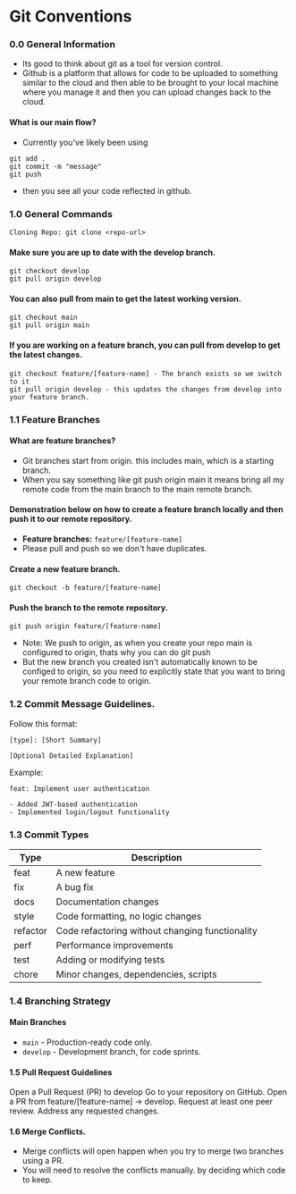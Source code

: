 # Git Conventions

### 0.0 General Information

- Its good to think about git as a tool for version control.
- Github is a platform that allows for code to be uploaded to something similar to the cloud and then able to be brought to your local machine where you manage it and then you can upload changes back to the cloud.

#### What is our main flow?

- Currently you've likely been using

```
git add .
git commit -m "message"
git push
```
- then you see all your code reflected in github. 

### 1.0 General Commands

```
Cloning Repo: git clone <repo-url>
```

#### Make sure you are up to date with the develop branch.

```
git checkout develop
git pull origin develop
```

#### You can also pull from main to get the latest working version. 

```
git checkout main
git pull origin main
```

#### If you are working on a feature branch, you can pull from develop to get the latest changes.

```
git checkout feature/[feature-name] - The branch exists so we switch to it 
git pull origin develop - this updates the changes from develop into your feature branch.
```

### 1.1 Feature Branches

#### What are feature branches?
- Git branches start from origin. this includes main, which is a starting branch.
- When you say something like git push origin main it means bring all my remote code from the main branch to the main remote branch.

#### Demonstration below on how to create a feature branch locally and then push it to our remote repository. 

- **Feature branches:** `feature/[feature-name]`
- Please pull and push so we don't have duplicates.

#### Create a new feature branch.
```
git checkout -b feature/[feature-name]
```
#### Push the branch to the remote repository.
```
git push origin feature/[feature-name]
```

- Note: We push to origin, as when you create your repo main is configured to origin, thats why you can do git push
- But the new branch you created isn't automatically known to be configed to origin, so you need to explicitly state that you want to bring your remote branch code to origin.

### 1.2 Commit Message Guidelines.

Follow this format:
```
[type]: [Short Summary]

[Optional Detailed Explanation]
```
Example:
```
feat: Implement user authentication

- Added JWT-based authentication
- Implemented login/logout functionality
```

### 1.3 Commit Types

| Type      | Description |
|-----------|------------|
| feat      | A new feature |
| fix       | A bug fix |
| docs      | Documentation changes |
| style     | Code formatting, no logic changes |
| refactor  | Code refactoring without changing functionality |
| perf      | Performance improvements |
| test      | Adding or modifying tests |
| chore     | Minor changes, dependencies, scripts |

### 1.4 Branching Strategy

#### Main Branches
- `main` - Production-ready code only.
- `develop` - Development branch, for code sprints. 

#### 1.5 Pull Request Guidelines

Open a Pull Request (PR) to develop
Go to your repository on GitHub.
Open a PR from feature/[feature-name] → develop.
Request at least one peer review.
Address any requested changes.

#### 1.6 Merge Conflicts.
- Merge conflicts will open happen when you try to merge two branches using a PR.
- You will need to resolve the conflicts manually. by deciding which code to keep.

